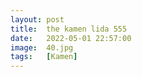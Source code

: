 ```yaml
---
layout: post
title:  the kamen lida 555
date:   2022-05-01 22:57:00
image:  40.jpg
tags:   [Kamen]
---
```


